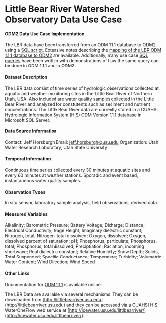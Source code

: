 Little Bear River Watershed Observatory Data Use Case
=====================================================

#### ODM2 Data Use Case Implementation ####

The LBR data have been transferred from an ODM 1.1.1 database to ODM2 using a [SQL script](https://github.com/UCHIC/ODM2/blob/master/usecases/littlebearriver/sqlscripts/ODM1.1.1_to_ODM2_LBRODMFULL.sql). Extensive notes describing the [mapping of the LBR ODM 1.1.1 database to ODM2](https://github.com/UCHIC/ODM2/blob/master/usecases/littlebearriver/littlebearriver_notes.md) are available.  Additionally, many use case [SQL queries](https://github.com/UCHIC/ODM2/blob/master/usecases/littlebearriver/sqlscripts/ODM1.1.1_vs_ODM2_Queries_LBRODMFULL.sql) have been written with demonstrations of how the same query can be done in ODM 1.1.1 and in ODM2.

#### Dataset Description ####
The LBR data consist of time series of hydrologic observations collected at aquatic and weather monitoring sites in the Little Bear River of Northern Utah, USA. Also included are water quality samples collected in the Little Bear River and analyzed for constutents such as sediment and nutrient concentrations. The Little Bear River data are currently stored in a CUAHSI Hydrologic Information System (HIS) ODM Version 1.1.1 database in Microsoft SQL Server.  

#### Data Source Information ####

Contact:  Jeff Horsburgh
Email:  jeff.horsburgh@usu.edu
Organization:  Utah Water Research Loboratory, Utah State University

#### Temporal Information ####

Continuous time series collected every 30 minutes at aquatic sites and every 60 minutes at weather stations. Sporadic and event based, instantaneous water quality samples.

#### Observation Types ####

In situ sensor, laboratory sample analysis, field observations, derived data

#### Measured Variables ####

Alkalinity; Barometric Pressure; Battery Voltage; Dicharge; Distance; Electrical Conductivity; Gage Height; Imaginary dielectric constant; Nitrogen, total; Nitrogen, total dissolved; Oxygen, dissolved; Oxygen, dissolved percent of saturation; pH; Phosphorus, particulate; Phosphorus, total; Phosphorus, total dissolved; Preciptiation; Radiation, incoming shortwave; Real dialectric constant; Relative Humidity; Snow Depth; Solids, Total Suspended; Specific Conductance; Temperature; Turbidity; Volumetric Water Content; Wind Direction; Wind Speed

#### Other Links ####

Documentation for [ODM 1.1.1](http://hydroserver.codeplex.com/wikipage?title=Observations%20Data%20Model&referringTitle=Documentation) is available online. 

The LBR Data are available via several mechanisms.  They can be downloaded from [http://littlebearriver.usu.edu](http://littlebearriver.usu.edu) and they can be accessed via a CUAHSI HIS WaterOneFlow web service at [http://icewater.usu.edu/littlbearriver/](http://icewater.usu.edu/littlbearriver/).


